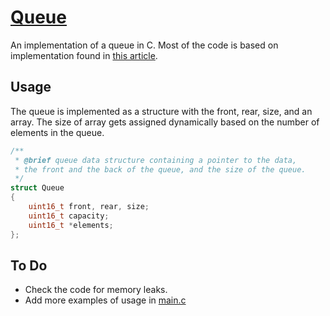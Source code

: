 # [Queue](https://github.com/usmanmehmood55/queue)

An implementation of a queue in C. Most of the code is based on implementation found in [this article](https://www.geeksforgeeks.org/queue-set-1introduction-and-array-implementation/).

## Usage
The queue is implemented as a structure with the front, rear, size, and an array. The size of array gets assigned dynamically based on the number of elements in the queue.
```c
/**
 * @brief queue data structure containing a pointer to the data,
 * the front and the back of the queue, and the size of the queue.
 */
struct Queue
{
    uint16_t front, rear, size;
    uint16_t capacity;
    uint16_t *elements;
};
```

## To Do
* Check the code for memory leaks.
* Add more examples of usage in [main.c](main/main.c)